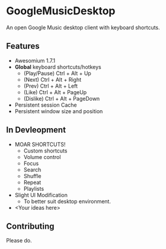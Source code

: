 GoogleMusicDesktop
==================

An open Google Music desktop client with keyboard shortcuts.


Features
-------

* Awesomium 1.7.1
* **Global** keyboard shortcuts/hotkeys
  * (Play/Pause) Ctrl + Alt + Up
  * (Next) Ctrl + Alt + Right
  * (Prev) Ctrl + Alt + Left
  * (Like) Ctrl + Alt + PageUp
  * (Dislike) Ctrl + Alt + PageDown
* Persistent session Cache
* Persistent window size and position

In Devleopment
------------
* MOAR SHORTCUTS!
  * Custom shortcuts
  * Volume control
  * Focus
  * Search
  * Shuffle
  * Repeat
  * Playlists
* Slight UI Modification
  * To better suit desktop environment.
* \<Your ideas here\>

Contributing
------------

Please do.

